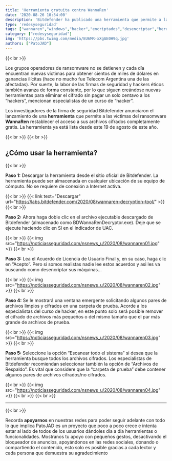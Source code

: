 ```yaml
---
title: 'Herramienta gratuita contra WannaRen'
date: '2020-08-26 10:34:00'
description: 'Bitdefender ha publicado una herramienta que permite a las víctimas del ransomware WannaRen restablecer el acceso a sus archivos cifrados.'
type: 'redesyseguridad'
tags: ["wannaren","windows","hacker","encriptados","desencriptar","herramienta","bitdefender","ransomware","vulnerabilidad","maleware"]
category: ["redesyseguridad"]
img: 'https://pbs.twimg.com/media/EU6MR-xXgAE0H9q.jpg'
authors: ["PatoJAD"]
---
```


{{< br >}}

Los grupos operadores de ransomware no se detienen y cada día encuentran nuevas víctimas para obtener cientos de miles de dólares en ganancias ilícitas (hace no mucho fue Telecom Argentina una de las afectadas). Por suerte, la labor de las firmas de seguridad y hackers éticos también avanza de forma constante, por lo que siguen creándose nuevas herramientas para eliminar el cifrado sin pagar un solo centavo a los “hackers”, mencionan especialistas de un curso de “hacker”.

Los investigadores de la firma de seguridad Bitdefender anunciaron el lanzamiento de una **herramienta** que permite a las víctimas del ransomware **WannaRen** restablecer el acceso a sus archivos cifrados completamente gratis. La herramienta ya está lista desde este 19 de agosto de este año.

{{< br >}}
{{< br >}}

## ¿Cómo usar la herramienta?

{{< br >}}

**Paso 1:** Descargar la herramienta desde el sitio oficial de Bitdefender. La herramienta puede ser almacenada en cualquier ubicación de su equipo de cómputo. No se requiere de conexión a Internet activa.

{{< br >}}
{{< link text="Descargar" url="https://labs.bitdefender.com/2020/08/wannaren-decryption-tool/" >}}
{{< br >}}

**Paso 2:** Ahora haga doble clic en el archivo ejecutable descargado de Bitdefender (almacenado como BDWannaRenDecryptor.exe). Deje que se ejecute haciendo clic en Sí en el indicador de UAC.

{{< br >}}
{{< img src="https://noticiasseguridad.com/nsnews_u/2020/08/wannaren01.jpg" >}}
{{< br >}}

**Paso 3:** Lea el Acuerdo de Licencia de Usuario Final y, en su caso, haga clic en “Acepto”. Pero si somos realistas nadie lee estos acuerdos y asi les va buscando como desencriptar sus máquinas…

{{< br >}}
{{< img src="https://noticiasseguridad.com/nsnews_u/2020/08/wannaren02.jpg" >}}
{{< br >}}

**Paso 4:** Se le mostrará una ventana emergente solicitando algunos pares de archivos limpios y cifrados en una carpeta de prueba. Acorde a los especialistas del curso de hacker, en este punto solo será posible remover el cifrado de archivos más pequeños o del mismo tamaño que el par más grande de archivos de prueba.

{{< br >}}
{{< img src="https://noticiasseguridad.com/nsnews_u/2020/08/wannaren03.jpg" >}}
{{< br >}}

**Paso 5:** Seleccione la opción “Escanear todo el sistema” si desea que la herramienta busque todos los archivos cifrados. Los especialistas de Bitdefender recomiendan seleccionar también la opción de “Archivos de Respaldo”. Es vital que considere que la “carpeta de prueba” debe contener algunos pares de archivos cifrados/no cifrados.

{{< br >}}
{{< img src="https://noticiasseguridad.com/nsnews_u/2020/08/wannaren04.jpg" >}}
{{< br >}}
{{< br >}}

---

{{< br >}}

Recorda **apoyarnos** en nuestras redes para poder seguir adelante con todo lo que implica PatoJAD es un proyecto que poco a poco crece e intenta estar al lado de todos de los usuarios dándoles dia a dia herramientas o funcionalidades. Mostranos tu apoyo con pequeños gestos, desactivando el bloqueador de anuncios, apoyándonos en las redes sociales, donando o compartiendo el contenido, esto solo es posible gracias a cada lector y cada persona que demuestra su agradecimiento
